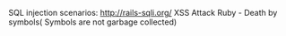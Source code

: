 SQL injection scenarios: http://rails-sqli.org/
XSS  Attack
Ruby - Death by symbols( Symbols are not garbage collected)